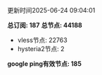更新时间2025-06-24 09:04:01

**总订阅: 187**
**总节点: 44188**
- vless节点: 22763
- hysteria2节点: 2

**google ping有效节点: 185**
